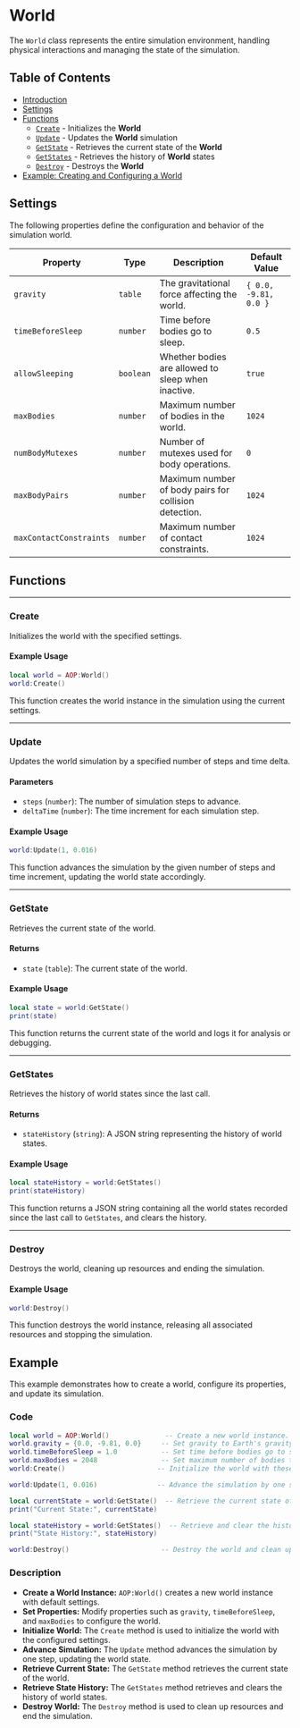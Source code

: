 # World

The `World` class represents the entire simulation environment, handling physical interactions and managing the state of the simulation.

## **Table of Contents**

- [Introduction](#introduction)
- [Settings](#settings)
- [Functions](#functions)
    - [`Create`](#create) - Initializes the **World**
    - [`Update`](#update) - Updates the **World** simulation
    - [`GetState`](#getstate) - Retrieves the current state of the **World**
    - [`GetStates`](#getstates) - Retrieves the history of **World** states
    - [`Destroy`](#destroy) - Destroys the **World**
- [Example: Creating and Configuring a World](#example)

## **Settings**

The following properties define the configuration and behavior of the simulation world.

| Property                 | Type     | Description                                             | Default Value       |
|--------------------------|----------|---------------------------------------------------------|---------------------|
| `gravity`                | `table`   | The gravitational force affecting the world.            | `{ 0.0, -9.81, 0.0 }` |
| `timeBeforeSleep`        | `number`  | Time before bodies go to sleep.                         | `0.5`               |
| `allowSleeping`          | `boolean` | Whether bodies are allowed to sleep when inactive.      | `true`              |
| `maxBodies`              | `number`  | Maximum number of bodies in the world.                  | `1024`              |
| `numBodyMutexes`         | `number`  | Number of mutexes used for body operations.             | `0`                 |
| `maxBodyPairs`           | `number`  | Maximum number of body pairs for collision detection.   | `1024`              |
| `maxContactConstraints`  | `number`  | Maximum number of contact constraints.                  | `1024`              |

## **Functions**
---
### Create

Initializes the world with the specified settings.

#### Example Usage
```lua
local world = AOP:World()
world:Create()
```

This function creates the world instance in the simulation using the current settings.

---

### Update

Updates the world simulation by a specified number of steps and time delta.

#### Parameters
- `steps` (`number`): The number of simulation steps to advance.
- `deltaTime` (`number`): The time increment for each simulation step.

#### Example Usage
```lua
world:Update(1, 0.016)
```

This function advances the simulation by the given number of steps and time increment, updating the world state accordingly.

---

### GetState

Retrieves the current state of the world.

#### Returns
- `state` (`table`): The current state of the world.

#### Example Usage
```lua
local state = world:GetState()
print(state)
```

This function returns the current state of the world and logs it for analysis or debugging.

---

### GetStates

Retrieves the history of world states since the last call.

#### Returns
- `stateHistory` (`string`): A JSON string representing the history of world states.

#### Example Usage
```lua
local stateHistory = world:GetStates()
print(stateHistory)
```

This function returns a JSON string containing all the world states recorded since the last call to `GetStates`, and clears the history.

---

### Destroy

Destroys the world, cleaning up resources and ending the simulation.

#### Example Usage
```lua
world:Destroy()
```

This function destroys the world instance, releasing all associated resources and stopping the simulation.

## **Example**

This example demonstrates how to create a world, configure its properties, and update its simulation.

### Code
```lua
local world = AOP:World()              -- Create a new world instance.
world.gravity = {0.0, -9.81, 0.0}     -- Set gravity to Earth's gravity.
world.timeBeforeSleep = 1.0           -- Set time before bodies go to sleep to 1 second.
world.maxBodies = 2048                -- Set maximum number of bodies to 2048.
world:Create()                       -- Initialize the world with these settings.

world:Update(1, 0.016)               -- Advance the simulation by one step (0.016 seconds).

local currentState = world:GetState()  -- Retrieve the current state of the world.
print("Current State:", currentState)

local stateHistory = world:GetStates()  -- Retrieve and clear the history of world states.
print("State History:", stateHistory)

world:Destroy()                       -- Destroy the world and clean up resources.
```
### Description

- **Create a World Instance:** `AOP:World()` creates a new world instance with default settings.
- **Set Properties:** Modify properties such as `gravity`, `timeBeforeSleep`, and `maxBodies` to configure the world.
- **Initialize World:** The `Create` method is used to initialize the world with the configured settings.
- **Advance Simulation:** The `Update` method advances the simulation by one step, updating the world state.
- **Retrieve Current State:** The `GetState` method retrieves the current state of the world.
- **Retrieve State History:** The `GetStates` method retrieves and clears the history of world states.
- **Destroy World:** The `Destroy` method is used to clean up resources and end the simulation.